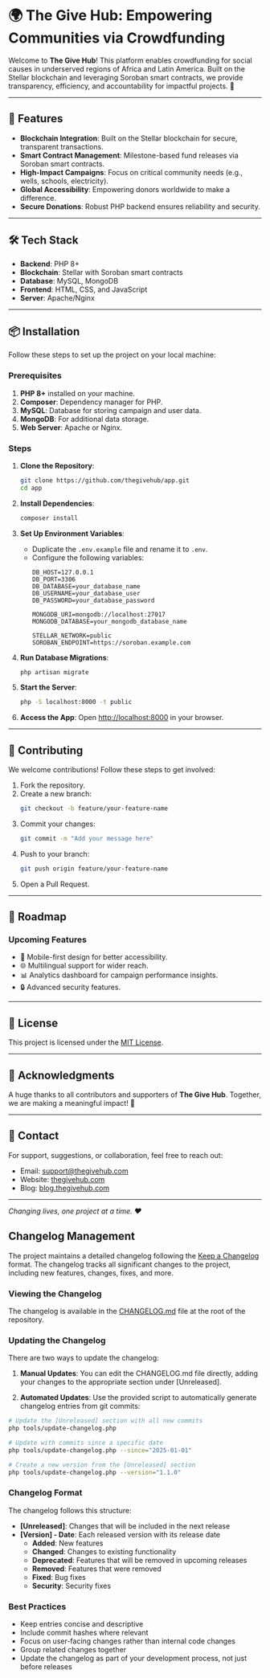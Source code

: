 # 🌍 The Give Hub: Empowering Communities via Crowdfunding

Welcome to **The Give Hub**! This platform enables crowdfunding for social causes in underserved regions of Africa and Latin America. Built on the Stellar blockchain and leveraging Soroban smart contracts, we provide transparency, efficiency, and accountability for impactful projects. 💫

---

## 🚀 Features

- **Blockchain Integration**: Built on the Stellar blockchain for secure, transparent transactions.
- **Smart Contract Management**: Milestone-based fund releases via Soroban smart contracts.
- **High-Impact Campaigns**: Focus on critical community needs (e.g., wells, schools, electricity).
- **Global Accessibility**: Empowering donors worldwide to make a difference.
- **Secure Donations**: Robust PHP backend ensures reliability and security.

---

## 🛠️ Tech Stack

- **Backend**: PHP 8+
- **Blockchain**: Stellar with Soroban smart contracts
- **Database**: MySQL, MongoDB
- **Frontend**: HTML, CSS, and JavaScript
- **Server**: Apache/Nginx

---

## 📦 Installation

Follow these steps to set up the project on your local machine:

### Prerequisites

1. **PHP 8+** installed on your machine.
2. **Composer**: Dependency manager for PHP.
3. **MySQL**: Database for storing campaign and user data.
4. **MongoDB**: For additional data storage.
5. **Web Server**: Apache or Nginx.

### Steps

1. **Clone the Repository**:
   ```bash
   git clone https://github.com/thegivehub/app.git
   cd app
   ```

2. **Install Dependencies**:
   ```bash
   composer install
   ```

3. **Set Up Environment Variables**:
   - Duplicate the `.env.example` file and rename it to `.env`.
   - Configure the following variables:
     ```env
     DB_HOST=127.0.0.1
     DB_PORT=3306
     DB_DATABASE=your_database_name
     DB_USERNAME=your_database_user
     DB_PASSWORD=your_database_password

     MONGODB_URI=mongodb://localhost:27017
     MONGODB_DATABASE=your_mongodb_database_name

     STELLAR_NETWORK=public
     SOROBAN_ENDPOINT=https://soroban.example.com
     ```

4. **Run Database Migrations**:
   ```bash
   php artisan migrate
   ```

5. **Start the Server**:
   ```bash
   php -S localhost:8000 -t public
   ```

6. **Access the App**:
   Open [http://localhost:8000](http://localhost:8000) in your browser.

---

## 🤝 Contributing

We welcome contributions! Follow these steps to get involved:

1. Fork the repository.
2. Create a new branch:
   ```bash
   git checkout -b feature/your-feature-name
   ```
3. Commit your changes:
   ```bash
   git commit -m "Add your message here"
   ```
4. Push to your branch:
   ```bash
   git push origin feature/your-feature-name
   ```
5. Open a Pull Request.

---

## 🌟 Roadmap

### Upcoming Features

- 📱 Mobile-first design for better accessibility.
- 🌐 Multilingual support for wider reach.
- 📊 Analytics dashboard for campaign performance insights.
- 🔒 Advanced security features.

---

## 📄 License

This project is licensed under the [MIT License](LICENSE).

---

## 🙌 Acknowledgments

A huge thanks to all contributors and supporters of **The Give Hub**. Together, we are making a meaningful impact! 🌟

---

## 📧 Contact

For support, suggestions, or collaboration, feel free to reach out:

- Email: [support@thegivehub.com](mailto:support@thegivehub.com)
- Website: [thegivehub.com](https://thegivehub.com)
- Blog: [blog.thegivehub.com](https://blog.thegivehub.com)

---

_Changing lives, one project at a time. ❤️_

## Changelog Management

The project maintains a detailed changelog following the [Keep a Changelog](https://keepachangelog.com/en/1.0.0/) format. The changelog tracks all significant changes to the project, including new features, changes, fixes, and more.

### Viewing the Changelog

The changelog is available in the [CHANGELOG.md](CHANGELOG.md) file at the root of the repository.

### Updating the Changelog

There are two ways to update the changelog:

1. **Manual Updates**: You can edit the CHANGELOG.md file directly, adding your changes to the appropriate section under [Unreleased].

2. **Automated Updates**: Use the provided script to automatically generate changelog entries from git commits:

```bash
# Update the [Unreleased] section with all new commits
php tools/update-changelog.php

# Update with commits since a specific date
php tools/update-changelog.php --since="2025-01-01"

# Create a new version from the [Unreleased] section
php tools/update-changelog.php --version="1.1.0"
```

### Changelog Format

The changelog follows this structure:

- **[Unreleased]**: Changes that will be included in the next release
- **[Version] - Date**: Each released version with its release date
  - **Added**: New features
  - **Changed**: Changes to existing functionality
  - **Deprecated**: Features that will be removed in upcoming releases
  - **Removed**: Features that were removed
  - **Fixed**: Bug fixes
  - **Security**: Security fixes

### Best Practices

- Keep entries concise and descriptive
- Include commit hashes where relevant
- Focus on user-facing changes rather than internal code changes
- Group related changes together
- Update the changelog as part of your development process, not just before releases

